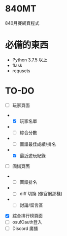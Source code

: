 # 840MT
 840月賽網頁程式
 
# 必備的東西
- Python 3.7.5 以上
- flask
- requsets

# TO-DO
- [ ] 玩家頁面
- - [x] 玩家名單
- - [ ] 綜合分數
- - [ ] 圖譜最佳成績/排名
- - [x] 最近遊玩紀錄
- [ ] 圖譜頁面
- - [ ] 圖譜排名
- - [ ] diff 切換 (像官網那樣)
- - [ ] 討論/留言區
- [x] 綜合排行榜頁面
- [ ] osu!Oauth登入
- [ ] Discord  廣播

